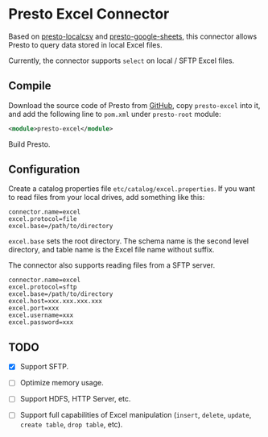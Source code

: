 # Presto Excel Connector 

Based on [presto-localcsv](https://github.com/dongqianwei/presto-localcsv) and [presto-google-sheets](https://github.com/prestodb/presto/tree/master/presto-google-sheets), this connector allows Presto to query data stored in local Excel files.

Currently, the connector supports `select` on local / SFTP Excel files.

## Compile

Download the source code of Presto from [GitHub](https://github.com/prestodb/presto/), copy `presto-excel` into it, and add the following line to `pom.xml` under `presto-root` module:

```xml
<module>presto-excel</module>
```

Build Presto.

## Configuration

Create a catalog properties file `etc/catalog/excel.properties`. If you want to read files from your local drives, add something like this:

```
connector.name=excel
excel.protocol=file
excel.base=/path/to/directory
```

`excel.base` sets the root directory. The schema name is the second level directory, and table name is the Excel file name without suffix.

The connector also supports reading files from a SFTP server.

```
connector.name=excel
excel.protocol=sftp
excel.base=/path/to/directory
excel.host=xxx.xxx.xxx.xxx
excel.port=xxx
excel.username=xxx
excel.password=xxx
```

## TODO

- [x] Support SFTP.

- [ ] Optimize memory usage.

- [ ] Support HDFS, HTTP Server, etc.

- [ ] Support full capabilities of Excel manipulation (`insert`, `delete`, `update`, `create table`, `drop table`, etc).
